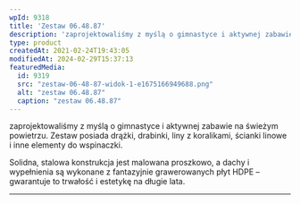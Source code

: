 ```yaml
---
wpId: 9318
title: 'Zestaw 06.48.87'
description: 'zaprojektowaliśmy z myślą o gimnastyce i aktywnej zabawie na świeżym powietrzu. Zestaw posiada drążki, drabinki, liny z koralikami, ścianki linowe i inne elementy do wspinaczki. Solidna, stalowa konstrukcja jest malowana proszkowo, a dachy i wypełnienia są wykonane z fantazyjnie grawerowanych płyt HDPE – gwarantuje to trwałość i estetykę na długie lata.'
type: product
createdAt: 2021-02-24T19:43:05
modifiedAt: 2024-02-29T15:37:13
featuredMedia:
  id: 9319
  src: "zestaw-06-48-87-widok-1-e1675166949688.png"
  alt: "zestaw 06.48.87"
  caption: "zestaw 06.48.87"
---
```



zaprojektowaliśmy z myślą o gimnastyce i aktywnej zabawie na świeżym powietrzu. Zestaw posiada drążki, drabinki, liny z koralikami, ścianki linowe i inne elementy do wspinaczki.

Solidna, stalowa konstrukcja jest malowana proszkowo, a dachy i wypełnienia są wykonane z fantazyjnie grawerowanych płyt HDPE – gwarantuje to trwałość i estetykę na długie lata.

* * *